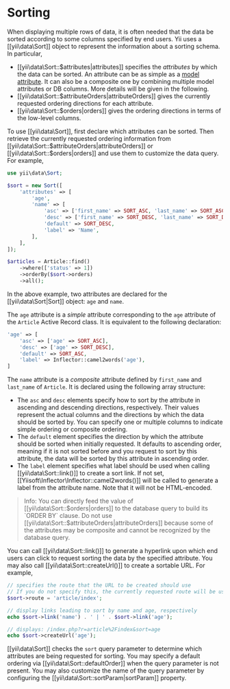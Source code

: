 Sorting
=======

When displaying multiple rows of data, it is often needed that the data be sorted according to some columns
specified by end users. Yii uses a [[yii\data\Sort]] object to represent the information about a sorting schema.
In particular, 

* [[yii\data\Sort::$attributes|attributes]] specifies the *attributes* by which the data can be sorted.
  An attribute can be as simple as a [model attribute](structure-models.md#attributes). It can also be a composite
  one by combining multiple model attributes or DB columns. More details will be given in the following.
* [[yii\data\Sort::$attributeOrders|attributeOrders]] gives the currently requested ordering directions for 
  each attribute.
* [[yii\data\Sort::$orders|orders]] gives the ordering directions in terms of the low-level columns.

To use [[yii\data\Sort]], first declare which attributes can be sorted. Then retrieve the currently requested
ordering information from [[yii\data\Sort::$attributeOrders|attributeOrders]] or [[yii\data\Sort::$orders|orders]]
and use them to customize the data query. For example,

```php
use yii\data\Sort;

$sort = new Sort([
    'attributes' => [
        'age',
        'name' => [
            'asc' => ['first_name' => SORT_ASC, 'last_name' => SORT_ASC],
            'desc' => ['first_name' => SORT_DESC, 'last_name' => SORT_DESC],
            'default' => SORT_DESC,
            'label' => 'Name',
        ],
    ],
]);

$articles = Article::find()
    ->where(['status' => 1])
    ->orderBy($sort->orders)
    ->all();
```

In the above example, two attributes are declared for the [[yii\data\Sort|Sort]] object: `age` and `name`. 

The `age` attribute is a *simple* attribute corresponding to the `age` attribute of the `Article` Active Record class.
It is equivalent to the following declaration:

```php
'age' => [
    'asc' => ['age' => SORT_ASC],
    'desc' => ['age' => SORT_DESC],
    'default' => SORT_ASC,
    'label' => Inflector::camel2words('age'),
]
```

The `name` attribute is a *composite* attribute defined by `first_name` and `last_name` of `Article`. It is declared
using the following array structure:

- The `asc` and `desc` elements specify how to sort by the attribute in ascending and descending directions, respectively.
  Their values represent the actual columns and the directions by which the data should be sorted by. You can specify
  one or multiple columns to indicate simple ordering or composite ordering.
- The `default` element specifies the direction by which the attribute should be sorted when initially requested. 
  It defaults to ascending order, meaning if it is not sorted before and you request to sort by this attribute, 
  the data will be sorted by this attribute in ascending order.
- The `label` element specifies what label should be used when calling [[yii\data\Sort::link()]] to create a sort link.
  If not set, [[Yiisoft\Inflector\Inflector::camel2words()]] will be called to generate a label from the attribute name.
  Note that it will not be HTML-encoded.

> Info: You can directly feed the value of [[yii\data\Sort::$orders|orders]] to the database query to build
  its `ORDER BY` clause. Do not use [[yii\data\Sort::$attributeOrders|attributeOrders]] because some of the
  attributes may be composite and cannot be recognized by the database query.

You can call [[yii\data\Sort::link()]] to generate a hyperlink upon which end users can click to request sorting
the data by the specified attribute. You may also call [[yii\data\Sort::createUrl()]] to create a sortable URL.
For example,

```php
// specifies the route that the URL to be created should use
// If you do not specify this, the currently requested route will be used
$sort->route = 'article/index';

// display links leading to sort by name and age, respectively
echo $sort->link('name') . ' | ' . $sort->link('age');

// displays: /index.php?r=article%2Findex&sort=age
echo $sort->createUrl('age');
```

[[yii\data\Sort]] checks the `sort` query parameter to determine which attributes are being requested for sorting.
You may specify a default ordering via [[yii\data\Sort::defaultOrder]] when the query parameter is not present.
You may also customize the name of the query parameter by configuring the [[yii\data\Sort::sortParam|sortParam]] property.
